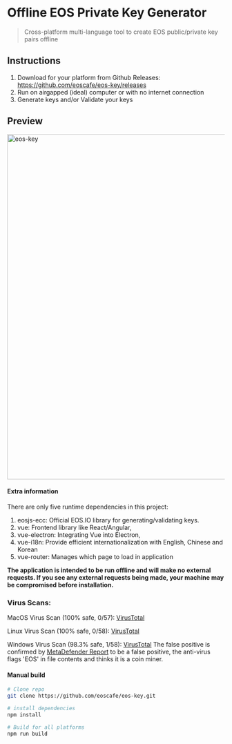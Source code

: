 # Offline EOS Private Key Generator

> Cross-platform multi-language tool to create EOS public/private key pairs offline


## Instructions
1. Download for your platform from Github Releases: https://github.com/eoscafe/eos-key/releases
2. Run on airgapped (ideal) computer or with no internet connection
3. Generate keys and/or Validate your keys

## Preview
<img width="800" alt="eos-key" src="https://user-images.githubusercontent.com/13677357/39959091-84e437cc-55da-11e8-99ba-c3ad70d715b4.png">

#### Extra information
There are only five runtime dependencies in this project:  
1. eosjs-ecc: Official EOS.IO library for generating/validating keys.
2. vue: Frontend library like React/Angular,
3. vue-electron: Integrating Vue into Electron,
4. vue-i18n: Provide efficient internationalization with English, Chinese and Korean
5. vue-router: Manages which page to load in application

**The application is intended to be run offline and will make no external requests. If you see any external requests being made, your machine may be compromised before installation.**

### **Virus Scans:**
MacOS Virus Scan (100% safe, 0/57): [VirusTotal](https://www.virustotal.com/#/file/0cca757a413d526805ae875fb29adfb5f92c9b311ec93ecb96d84c5f77e85a33/detection)

Linux Virus Scan (100% safe, 0/58): [VirusTotal](https://www.virustotal.com/#/file/c73568b393d5e6fb43fd95d0d08c4ab3338a2a10317a216f484dc95d7ddc575c/detection)

Windows Virus Scan (98.3% safe, 1/58): [VirusTotal](https://www.virustotal.com/en/file/d36e91a75dfc0d7139877cb6150cfd6b7dfb674a1cb6a63c83621299d8715a6e/analysis/)
The false positive is confirmed by [MetaDefender Report](https://www.hybrid-analysis.com/sample/d36e91a75dfc0d7139877cb6150cfd6b7dfb674a1cb6a63c83621299d8715a6e) to be a false positive, the anti-virus flags 'EOS' in file contents and thinks it is a coin miner.

#### Manual build

```bash
# Clone repo
git clone https://github.com/eoscafe/eos-key.git

# install dependencies
npm install

# Build for all platforms
npm run build
```
